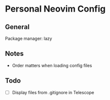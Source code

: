 # Personal Neovim Config

## General

Package manager: lazy

## Notes

- Order matters when loading config files

## Todo

- [ ] Display files from .gitignore in Telescope
